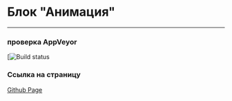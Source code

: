 # Блок "Анимация"
---
### **проверка AppVeyor**

[![Build status](https://ci.appveyor.com/api/projects/status/g668aun9cqferl9k?svg=true)

### **Ссылка на страницу**
[Github Page](https://AnutaSt.github.io/ahj_ANIMATION)
